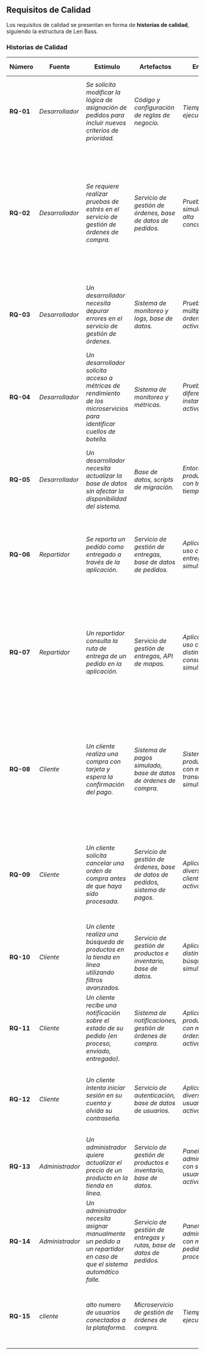 ## Requisitos de Calidad  
Los requisitos de calidad se presentan en forma de **historias de calidad**, siguiendo la estructura de Len Bass.

### **Historias de Calidad**
| **Número**    | **Fuente**               | **Estímulo**                                                                                             | **Artefactos**                                                  | **Entorno**             | **Respuesta**                                                          | **Medida de Respuesta**                                                                                 |
| --------- | ------------------------ | -------------------------------------------------------------------------------------------------------- | --------------------------------------------------------------- | ----------------------- | ---------------------------------------------------------------------- | ------------------------------------------------------------------------------------------------------- |
| **RQ-01** | _Desarrollador_            | _Se solicita modificar la lógica de asignación de pedidos para incluir nuevos criterios de prioridad._     | _Código y configuración de reglas de negocio._                    | _Tiempo de ejecución_     | _Se debe modificar, probar y desplegar la nueva lógica de asignación._   | _El esfuerzo requerido no debe superar 2 horas de trabajo y no deben generarse más de 2 defectos nuevos._ |
| **RQ-02** | _Desarrollador_            | _Se requiere realizar pruebas de estrés en el servicio de gestión de órdenes de compra._     | _Servicio de gestión de órdenes, base de datos de pedidos._                    | _Pruebas con simulación de alta concurrencia._     | _El servicio debe soportar hasta 200 órdenes simultáneas sin degradar su rendimiento. Si se supera el límite, deben activarse mecanismos de escalabilidad automática._   | _El tiempo de respuesta promedio no debe superar los 400 ms con hasta 200 órdenes concurrentes, validado en pruebas de carga automatizadas._ |
| **RQ-03** | _Desarrollador_           | _Un desarrollador necesita depurar errores en el servicio de gestión de órdenes._     | _Sistema de monitoreo y logs, base de datos._                    | _Pruebas con múltiples órdenes activas._     | _El sistema debe proporcionar registros detallados de errores con trazabilidad completa_   | _El 99% de los logs deben generarse y visualizarse en menos de 5 segundos, validado con 1,000 eventos simultáneos._ |
| **RQ-04** | _Desarrollador_            | _Un desarrollador solicita acceso a métricas de rendimiento de los microservicios para identificar cuellos de botella._   | _Sistema de monitoreo y métricas._                    | _Pruebas con diferentes instancias activas._    | _Las métricas deben estar disponibles en tiempo real con gráficos y análisis históricos._   | _El 99% de las métricas deben actualizarse en menos de 2 segundo._ |
| **RQ-05** | _Desarrollador_            | _Un desarrollador necesita actualizar la base de datos sin afectar la disponibilidad del sistema._   | _Base de datos, scripts de migración._                   | _Entorno de producción con tráfico en tiempo real._    | _La migración debe realizarse sin interrupción del servicio y sin pérdida de datos._   | _El 98% de las migraciones deben ejecutarse con cero downtime, validado con pruebas en bases de datos de registros._ |
| **RQ-06** | _Repartidor_ | _Se reporta un pedido como entregado a través de la aplicación._                    | _Servicio de gestión de entregas, base de datos de pedidos._                 | _Aplicación en uso con varias entregas simultáneas._  | _a confirmación de entrega debe actualizar el estado del pedido en tiempo real y notificar al cliente._ | _El estado del pedido debe actualizarse en menos de 5 segundos en el 95% de los casos._    |
| **RQ-07** | _Repartidor_                 | _Un repartidor consulta la ruta de entrega de un pedido en la aplicación._ | _Servicio de gestión de entregas, API de mapas._ | _Aplicación en uso con distintas consultas simultáneas._ | _La ruta debe generarse y visualizarse en la aplicación. En caso de error, se debe permitir un reintento automático sin que el usuario tenga que recargar la app._        | _Al menos el 95% de las solicitudes de ruta deben procesarse en menos de 3 segundos_                 
| **RQ-08** | _Cliente_  | _Un cliente realiza una compra con tarjeta y espera la confirmación del pago._ | _Sistema de pagos simulado, base de datos de órdenes de compra._ | _Sistema en producción con múltiples transacciones simultáneas._   | _La confirmación del pago debe reflejarse en la interfaz del usuario. Si la confirmación falla, debe notificarse al usuario con instrucciones para reintentar._ | _Al menos el 97% de las transacciones deben completarse en menos de 5 segundos._ |
| **RQ-09** | _Cliente_  | _Un cliente solicita cancelar una orden de compra antes de que haya sido procesada._ | _Servicio de gestión de órdenes, base de datos de pedidos, sistema de pagos._ | _Aplicación con diversos clientes activos._   | _La cancelación debe procesarse y reflejarse en el historial del usuario, notificando si el reembolso está en proceso._ | _Al menos el 98% de las cancelaciones deben ejecutarse en menos de 5 segundos._ |
| **RQ-10** | _Cliente_  | _Un cliente realiza una búsqueda de productos en la tienda en línea utilizando filtros avanzados._ | _Servicio de gestión de productos e inventario, base de datos._ | _Aplicación con distintas búsquedas simultáneas._   | _Los resultados deben mostrarse, incluso con filtros avanzados aplicados._ | _El 95% de las búsquedas deben ejecutarse en menos de 2 segundos._ |
| **RQ-11** | _Cliente_  | _Un cliente recibe una notificación sobre el estado de su pedido (en proceso, enviado, entregado)._ | _Sistema de notificaciones, gestión de órdenes de compra._ | _Aplicación en producción con múltiples órdenes activas._   | _La notificación debe enviarse después de que el estado del pedido cambie._ | _Al menos el 98% de las notificaciones deben llegar en menos de 3 segundos._ |
| **RQ-12** | _Cliente_  | _Un cliente intenta iniciar sesión en su cuenta y olvida su contraseña._ | _Servicio de autenticación, base de datos de usuarios._ | _Aplicación con diversos usuarios activos._   | _El sistema debe proporcionar un enlace de recuperación de contraseña y enviar el correo._ | _El 99% de los correos de recuperación deben enviarse en menos de 1 minuto._ |
| **RQ-13** | _Administrador_  | _Un administrador quiere actualizar el precio de un producto en la tienda en línea._ | _Servicio de gestión de productos e inventario, base de datos._ | _Panel de administración con super-usuarios activos._   | _El precio debe actualizarse y reflejarse en la tienda._ | _El 99% de las actualizaciones de precios deben completarse en menos de 5 segundo_ |
| **RQ-14** | _Administrador_  | _Un administrador necesita asignar manualmente un pedido a un repartidor en caso de que el sistema automático falle._ | _Servicio de gestión de entregas y rutas, base de datos de pedidos._ | _Panel de administración con múltiples pedidos en proceso._   | _La asignación manual debe reflejarse en la aplicación del repartidor con normalidad._ | _El 98% de las asignaciones manuales deben reflejarse en menos de 3 segundos._ |
| **RQ-15** | _cliente_  | _alto numero de usuarios conectados a la plataforma._ | _Microservicio de gestión de órdenes de compra._ | _Tiempo de ejecucion._   | _la tienda debe responder al alto flujo de solicitudes sin afectar la experiencia del usuario._ | _Tiempo de respuesta inferior a 5 segundos en el 95% de las solicitudes._ |
